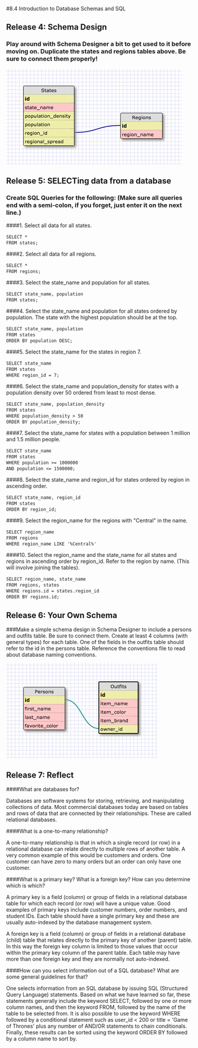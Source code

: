 #8.4 Introduction to Database Schemas and SQL

## Release 4: Schema Design


### Play around with Schema Designer a bit to get used to it before moving on. Duplicate the states and regions tables above. Be sure to connect them properly!

![states and regions tables](states_regs.png)

## Release 5: SELECTing data from a database

### Create SQL Queries for the following: (Make sure all queries end with a semi-colon, if you forget, just enter it on the next line.)

####1. Select all data for all states.

	SELECT *
	FROM states;

####2. Select all data for all regions.

	SELECT *
	FROM regions;

####3. Select the state_name and population for all states.

	SELECT state_name, population
	FROM states;

####4. Select the state_name and population for all states ordered by population. The state with the highest population should be at the top.

	SELECT state_name, population
	FROM states
	ORDER BY population DESC;
   
####5. Select the state_name for the states in region 7.
   
	SELECT state_name
	FROM states
	WHERE region_id = 7;

####6. Select the state_name and population_density for states with a population density over 50 ordered from least to most dense.

	SELECT state_name, population_density
	FROM states
	WHERE population_density > 50
	ORDER BY population_density;
	
####7. Select the state_name for states with a population between 1 million and 1.5 million people.

	SELECT state_name
	FROM states
	WHERE population >= 1000000
	AND population <= 1500000;
	
####8. Select the state_name and region_id for states ordered by region in ascending order.

	SELECT state_name, region_id
	FROM states
	ORDER BY region_id;
	
####9. Select the region_name for the regions with "Central" in the name.

	SELECT region_name
	FROM regions
	WHERE region_name LIKE '%Central%'
	
####10. Select the region_name and the state_name for all states and regions in ascending order by region_id. Refer to the region by name. (This will involve joining the tables).

	SELECT region_name, state_name
	FROM regions, states
	WHERE regions.id = states.region_id
	ORDER BY regions.id;
	
## Release 6: Your Own Schema

###Make a simple schema design in Schema Designer to include a persons and outfits table. Be sure to connect them. Create at least 4 columns (with general types) for each table. One of the fields in the outfits table should refer to the id in the persons table. Reference the conventions file to read about database naming conventions. 

![persons and outfits tables](persons_outfits.png)

## Release 7: Reflect

####What are databases for?

Databases are software systems for storing, retrieving, and manipulating collections of data. Most commercial databases today are based on tables and rows of data that are connected by their relationships. These are called relational databases.

####What is a one-to-many relationship?

A one-to-many relationship is that in which a single record (or row) in a relational database   can relate directly to multiple rows of another table. A very common example of this would be customers and orders. One customer can have zero to many orders but an order can only have one customer.

####What is a primary key? What is a foreign key? How can you determine which is which?

A primary key is a field (column) or group of fields in a relational database table for which each record (or row) will have a unique value. Good examples of primary keys include customer numbers, order numbers, and student IDs. Each table should have a single primary key and these are usually auto-indexed by the database management system.

A foreign key is a field (column) or group of fields in a relational database (child) table that relates directly to the primary key of another (parent) table. In this way the foreign key column is limited to those values that occur within the primary key column of the parent table. Each table may have more than one foreign key and they are normally not auto-indexed.

####How can you select information out of a SQL database? What are some general guidelines for that?

One selects information from an SQL database by issuing SQL (Structured Query Language) statements. Based on what we have learned so far, these statements generally include the keyword SELECT, followed by one or more column names, and then the keyword FROM, followed by the name of the table to be selected from. It is also possible to use the keyword WHERE followed by a conditional statement such as user_id < 200 or title = 'Game of Thrones' plus any number of AND/OR statements to chain conditionals. Finally, these results can be sorted using the keyword ORDER BY followed by a column name to sort by.



